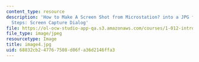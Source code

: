 ```yaml
---
content_type: resource
description: 'How to Make A Screen Shot from Microstation? into a JPG file In 4 Easy
  Steps: Screen Capture Dialog'
file: https://ol-ocw-studio-app-qa.s3.amazonaws.com/courses/1-012-introduction-to-civil-engineering-design-spring-2002/68832cb247767508d06fa36d2146ffa3_image4.jpg
file_type: image/jpeg
resourcetype: Image
title: image4.jpg
uid: 68832cb2-4776-7508-d06f-a36d2146ffa3
---
```

